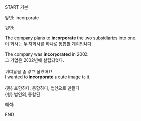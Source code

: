 START
기본

앞면:
incorporate


뒷면:
<div>The company plans to <b>incorporate </b>the two subsidiaries into one.<br></div><div>이 회사는 두 자회사를 하나로 통합할 계획입니다.<br></div><div><br></div><div><div>The company was <b>incorporated</b> in 2002. </div><div>그 기업은 2002년에 설립되었다.</div></div><div><br></div><div><div><div>귀여움을 좀 넣고 싶었어요.</div></div><div><div>I wanted to <strong>incorporate</strong> a cute image to it.</div></div></div><br>{동} 포함하다, 통합하다, 법인으로 만들다<br>{형} 법인의, 통합된<br>


해석:

END